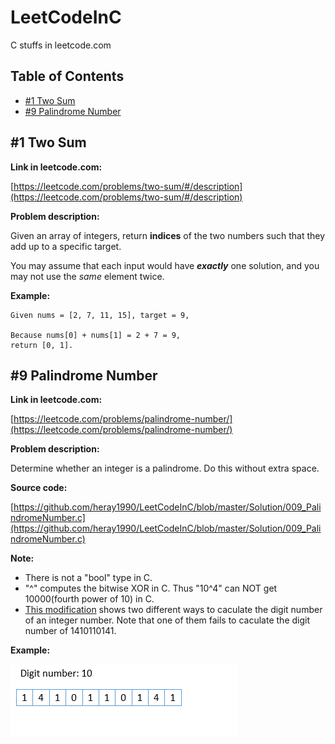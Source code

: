 # LeetCodeInC

C stuffs in leetcode.com

## Table of Contents

- [#1 Two Sum](https://github.com/heray1990/LeetCodeInC#1-two-sum)
- [#9 Palindrome Number](https://github.com/heray1990/LeetCodeInC#9-palindrome-number)

## #1 Two Sum

**Link in leetcode.com:**

[https://leetcode.com/problems/two-sum/#/description](https://leetcode.com/problems/two-sum/#/description)

**Problem description:**

Given an array of integers, return **indices** of the two numbers such that they add up to a specific target.

You may assume that each input would have ***exactly*** one solution, and you may not use the *same* element twice.

**Example:**

```
Given nums = [2, 7, 11, 15], target = 9,

Because nums[0] + nums[1] = 2 + 7 = 9,
return [0, 1].
```

## #9 Palindrome Number

**Link in leetcode.com:**

[https://leetcode.com/problems/palindrome-number/](https://leetcode.com/problems/palindrome-number/)

**Problem description:**

Determine whether an integer is a palindrome. Do this without extra space.

**Source code:**

[https://github.com/heray1990/LeetCodeInC/blob/master/Solution/009_PalindromeNumber.c](https://github.com/heray1990/LeetCodeInC/blob/master/Solution/009_PalindromeNumber.c)

**Note:**

- There is not a "bool" type in C.
- "^" computes the bitwise XOR in C. Thus "10^4" can NOT get 10000(fourth power of 10) in C.
- [This modification](https://github.com/heray1990/LeetCodeInC/commit/f0c8107e3329eae74d9d2518adcb676ce3fd681d) shows two different ways to caculate the digit number of an integer number. Note that one of them fails to caculate the digit number of 1410110141.

**Example:**

![](https://github.com/heray1990/LeetCodeInC/raw/master/Resources/009_PalindromeNumber.gif)